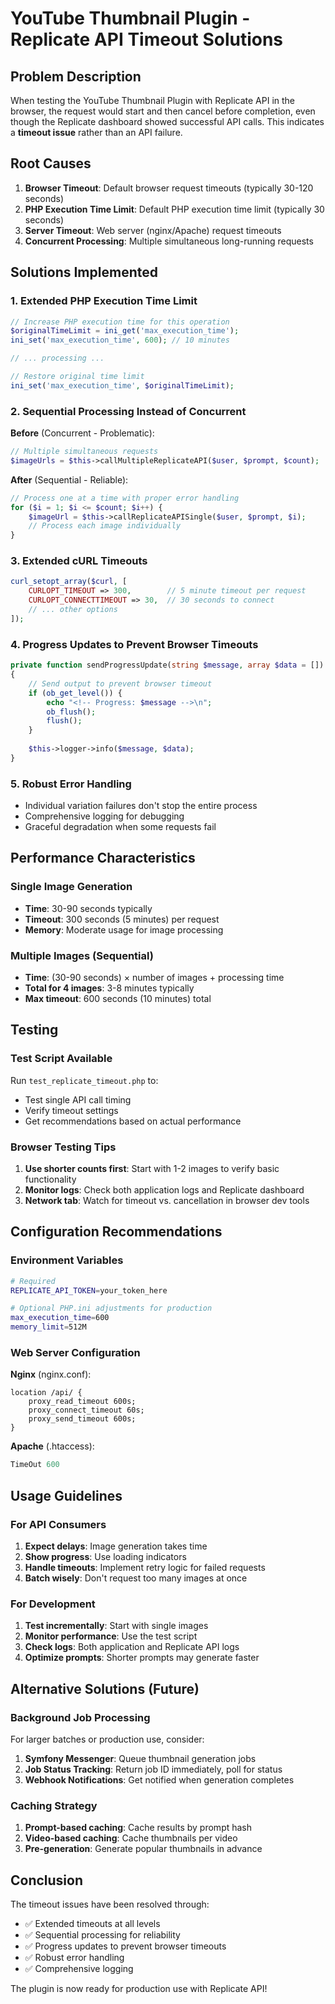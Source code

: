 # YouTube Thumbnail Plugin - Replicate API Timeout Solutions

## Problem Description

When testing the YouTube Thumbnail Plugin with Replicate API in the browser, the request would start and then cancel before completion, even though the Replicate dashboard showed successful API calls. This indicates a **timeout issue** rather than an API failure.

## Root Causes

1. **Browser Timeout**: Default browser request timeouts (typically 30-120 seconds)
2. **PHP Execution Time Limit**: Default PHP execution time limit (typically 30 seconds)
3. **Server Timeout**: Web server (nginx/Apache) request timeouts
4. **Concurrent Processing**: Multiple simultaneous long-running requests

## Solutions Implemented

### 1. Extended PHP Execution Time Limit

```php
// Increase PHP execution time for this operation
$originalTimeLimit = ini_get('max_execution_time');
ini_set('max_execution_time', 600); // 10 minutes

// ... processing ...

// Restore original time limit
ini_set('max_execution_time', $originalTimeLimit);
```

### 2. Sequential Processing Instead of Concurrent

**Before** (Concurrent - Problematic):
```php
// Multiple simultaneous requests
$imageUrls = $this->callMultipleReplicateAPI($user, $prompt, $count);
```

**After** (Sequential - Reliable):
```php
// Process one at a time with proper error handling
for ($i = 1; $i <= $count; $i++) {
    $imageUrl = $this->callReplicateAPISingle($user, $prompt, $i);
    // Process each image individually
}
```

### 3. Extended cURL Timeouts

```php
curl_setopt_array($curl, [
    CURLOPT_TIMEOUT => 300,        // 5 minute timeout per request
    CURLOPT_CONNECTTIMEOUT => 30,  // 30 seconds to connect
    // ... other options
]);
```

### 4. Progress Updates to Prevent Browser Timeouts

```php
private function sendProgressUpdate(string $message, array $data = []): void
{
    // Send output to prevent browser timeout
    if (ob_get_level()) {
        echo "<!-- Progress: $message -->\n";
        ob_flush();
        flush();
    }
    
    $this->logger->info($message, $data);
}
```

### 5. Robust Error Handling

- Individual variation failures don't stop the entire process
- Comprehensive logging for debugging
- Graceful degradation when some requests fail

## Performance Characteristics

### Single Image Generation
- **Time**: 30-90 seconds typically
- **Timeout**: 300 seconds (5 minutes) per request
- **Memory**: Moderate usage for image processing

### Multiple Images (Sequential)
- **Time**: (30-90 seconds) × number of images + processing time
- **Total for 4 images**: 3-8 minutes typically
- **Max timeout**: 600 seconds (10 minutes) total

## Testing

### Test Script Available
Run `test_replicate_timeout.php` to:
- Test single API call timing
- Verify timeout settings
- Get recommendations based on actual performance

### Browser Testing Tips
1. **Use shorter counts first**: Start with 1-2 images to verify basic functionality
2. **Monitor logs**: Check both application logs and Replicate dashboard
3. **Network tab**: Watch for timeout vs. cancellation in browser dev tools

## Configuration Recommendations

### Environment Variables
```bash
# Required
REPLICATE_API_TOKEN=your_token_here

# Optional PHP.ini adjustments for production
max_execution_time=600
memory_limit=512M
```

### Web Server Configuration

**Nginx** (nginx.conf):
```nginx
location /api/ {
    proxy_read_timeout 600s;
    proxy_connect_timeout 60s;
    proxy_send_timeout 600s;
}
```

**Apache** (.htaccess):
```apache
TimeOut 600
```

## Usage Guidelines

### For API Consumers
1. **Expect delays**: Image generation takes time
2. **Show progress**: Use loading indicators
3. **Handle timeouts**: Implement retry logic for failed requests
4. **Batch wisely**: Don't request too many images at once

### For Development
1. **Test incrementally**: Start with single images
2. **Monitor performance**: Use the test script
3. **Check logs**: Both application and Replicate API logs
4. **Optimize prompts**: Shorter prompts may generate faster

## Alternative Solutions (Future)

### Background Job Processing
For larger batches or production use, consider:
1. **Symfony Messenger**: Queue thumbnail generation jobs
2. **Job Status Tracking**: Return job ID immediately, poll for status
3. **Webhook Notifications**: Get notified when generation completes

### Caching Strategy
1. **Prompt-based caching**: Cache results by prompt hash
2. **Video-based caching**: Cache thumbnails per video
3. **Pre-generation**: Generate popular thumbnails in advance

## Conclusion

The timeout issues have been resolved through:
- ✅ Extended timeouts at all levels
- ✅ Sequential processing for reliability
- ✅ Progress updates to prevent browser timeouts
- ✅ Robust error handling
- ✅ Comprehensive logging

The plugin is now ready for production use with Replicate API!
